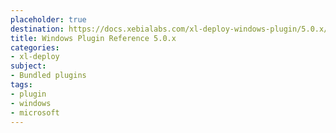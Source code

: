```yaml
---
placeholder: true
destination: https://docs.xebialabs.com/xl-deploy-windows-plugin/5.0.x/windowsPluginManual.html
title: Windows Plugin Reference 5.0.x
categories: 
- xl-deploy
subject:
- Bundled plugins
tags:
- plugin
- windows
- microsoft
---
```


